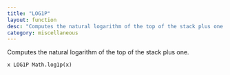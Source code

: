 ```yaml
---
title: "LOG1P"
layout: function
desc: "Computes the natural logarithm of the top of the stack plus one."
category: miscellaneous
---
```


Computes the natural logarithm of the top of the stack plus one.

```
x LOG1P Math.log1p(x)
```